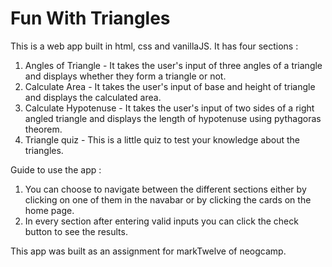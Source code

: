 # Fun With Triangles

This is a web app built in html, css and vanillaJS.
It has four sections :

1. Angles of Triangle - It takes the user's input of three angles of a triangle and displays whether they form a triangle or not.
2. Calculate Area - It takes the user's input of base and height of triangle and displays the calculated area.
3. Calculate Hypotenuse - It takes the user's input of two sides of a right angled triangle and displays the length of hypotenuse using pythagoras theorem.
4. Triangle quiz - This is a little quiz to test your knowledge about the triangles.

Guide to use the app :
1. You can choose to navigate between the different sections either by clicking on one of them in the navabar or by clicking the cards on the home page.
2. In every section after entering valid inputs you can click the check button to see the results.

This app was built as an assignment for markTwelve of neogcamp.
